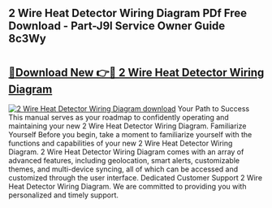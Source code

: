 ## 2 Wire Heat Detector Wiring Diagram PDf Free Download - Part-J9l Service Owner Guide 8c3Wy

# <h2><a href="http://dfuo1e.blite.top/?on=2+Wire+Heat+Detector+Wiring+Diagram">🔗Download New 👉🔴 2 Wire Heat Detector Wiring Diagram</a></h2>

[![2 Wire Heat Detector Wiring Diagram download](https://i.imgur.com/lujVjoI.png)](http://dfuo1e.blite.top/?on=2+Wire+Heat+Detector+Wiring+Diagram)
Your Path to Success This manual serves as your roadmap to confidently operating and maintaining your new 2 Wire Heat Detector Wiring Diagram. Familiarize Yourself Before you begin, take a moment to familiarize yourself with the functions and capabilities of your new 2 Wire Heat Detector Wiring Diagram. 2 Wire Heat Detector Wiring Diagram comes with an array of advanced features, including geolocation, smart alerts, customizable themes, and multi-device syncing, all of which can be accessed and customized through the user interface. Dedicated Customer Support 2 Wire Heat Detector Wiring Diagram. We are committed to providing you with personalized and timely support.
